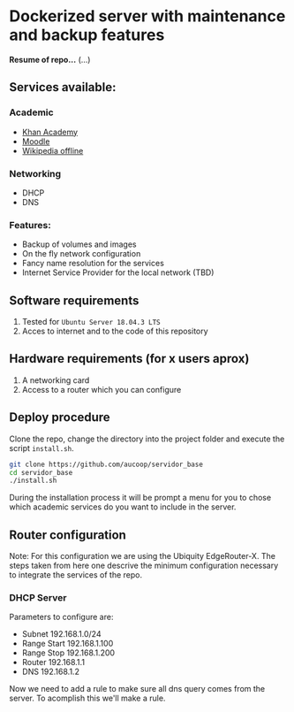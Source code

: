 # Dockerized server with maintenance and backup features

**Resume of repo...** (...)

## Services available:

### Academic
* [Khan Academy](https://es.khanacademy.org/)
* [Moodle](https://moodle.org)
* [Wikipedia offline](https://wikipedia.org/wiki/Kiwix)

### Networking
* DHCP
* DNS

### Features:

* Backup of volumes and images
* On the fly network configuration
* Fancy name resolution for the services
* Internet Service Provider for the local network (TBD)

## Software requirements
1. Tested for `Ubuntu Server 18.04.3 LTS`
2. Acces to internet and to the code of this repository

## Hardware requirements (for x users aprox)
1. A networking card
2. Access to a router which you can configure

## Deploy procedure

Clone the repo, change the directory into the project folder and execute the script `install.sh`.

```bash
git clone https://github.com/aucoop/servidor_base
cd servidor_base
./install.sh
```

During the installation process it will be prompt a menu for you to chose which academic services do you want to include in the server.

## Router configuration

Note: For this configuration we are using the Ubiquity EdgeRouter-X. The steps taken from here one descrive the minimum configuration necessary to integrate the services of the repo.

### DHCP Server

Parameters to configure are:

* Subnet 192.168.1.0/24
* Range Start 192.168.1.100
* Range Stop 192.168.1.200
* Router 192.168.1.1
* DNS 192.168.1.2

Now we need to add a rule to make sure all dns query comes from the server. To acomplish this we'll make a rule.



